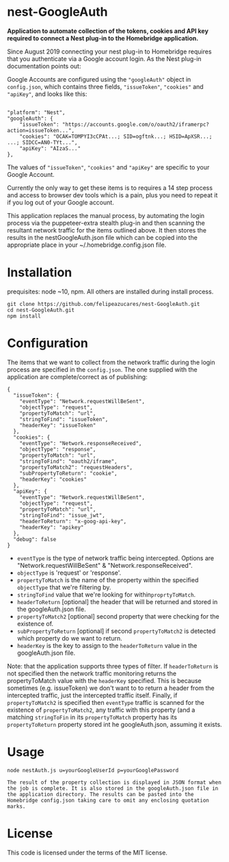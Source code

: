 
# nest-GoogleAuth

**Application to automate collection of the tokens, cookies and API key required to connect a Nest plug-in to the Homebridge application.**

Since August 2019 connecting your nest plug-in to Homebridge requires that you authenticate via a Google account login. As the Nest plug-in documentation points out:

Google Accounts are configured using the `"googleAuth"` object in `config.json`, which contains three fields, `"issueToken"`, `"cookies"` and `"apiKey"`, and looks like this:
 
```

"platform": "Nest",
"googleAuth": {
    "issueToken": "https://accounts.google.com/o/oauth2/iframerpc?action=issueToken...",
    "cookies": "OCAK=TOMPYI3cCPAt...; SID=ogftnk...; HSID=ApXSR...; ...; SIDCC=AN0-TYt...",
    "apiKey": "AIzaS..."
},

```

The values of `"issueToken"`, `"cookies"` and `"apiKey"` are specific to your Google Account.

Currently the only way to get these items is to requires a 14 step process and access to browser dev tools which is a pain, plus you need to repeat it if you log out of your Google account.  

This application replaces the manual process, by automating the login process via the puppeteer-extra stealth plug-in and then scanning the resultant network traffic for the items outlined above. It then stores the results in the nestGoogleAuth.json file which can be copied into the appropriate place in your ~/.homebridge.config.json file.

# Installation

prequisites: node ~10, npm. All others are installed during install process.

	git clone https://github.com/felipeazucares/nest-GoogleAuth.git
    cd nest-GoogleAuth.git
    npm install

# Configuration

The items that we want to collect from the network traffic during the login process are specified in the `config.json`. The one supplied with the application are complete/correct as of publishing:  

```
{
  "issueToken": {
    "eventType": "Network.requestWillBeSent",
    "objectType": "request",
    "propertyToMatch": "url",
    "stringToFind": "issueToken",
    "headerKey": "issueToken"
  },
  "cookies": {
    "eventType": "Network.responseReceived",
    "objectType": "response",
    "propertyToMatch": "url",
    "stringToFind": "oauth2/iframe",
    "propertyToMatch2": "requestHeaders",
    "subPropertyToReturn": "cookie",
    "headerKey": "cookies"
  },
  "apiKey": {
    "eventType": "Network.requestWillBeSent",
    "objectType": "request",
    "propertyToMatch": "url",
    "stringToFind": "issue_jwt",
    "headerToReturn": "x-goog-api-key",
    "headerKey": "apikey"
  },
  "debug": false
}

```
 - `eventType` is the type of network traffic being intercepted. Options are "Network.requestWillBeSent" & "Network.responseReceived".
 - `objectType` is 'request' or 'response'.
 - `propertyToMatch` is the name of the property within the specified `objectType` that we're filtering by. 
 - `stringToFind` value that we're looking for within`proprtyToMatch`. 
 - `headerToReturn` [optional] the header that will be returned and stored in the googleAuth.json file. 
 - `propertyToMatch2` [optional] second property that were checking for the existence of. 
 - `subPropertyToReturn` [optional] if second `propertyToMatch2` is detected which property do we want to return. 
 - `headerKey` is the key to assign to the `headerToReturn` value in the googleAuth.json
   file.
  
Note: that the application supports three types of filter. If `headerToReturn` is not specified then the network traffic monitoring returns the propertyToMatch value with the `headerKey` specified. This is because sometimes (e.g. issueToken) we don't want to to return a header from the intercepted traffic, just the intercepted traffic itself. Finally, if `propertyToMatch2` is specified then `eventType` traffic is scanned for the existence of `propertyToMatch2`, any traffic with this property (and a matching `stringToFin` in its `propertyToMatch` property has its `propertyToReturn` property stored int he googleAuth.json, assuming it exists.  

# Usage

    node nestAuth.js u=yourGoogleUserId p=yourGooglePassword

    The result of the property collection is displayed in JSON format when the job is complete. It is also stored in the googleAuth.json file in the application directory. The results can be pasted into the Homebridge config.json taking care to omit any enclosing quotation marks.

# License
This code is licensed under the terms of the MIT license.

